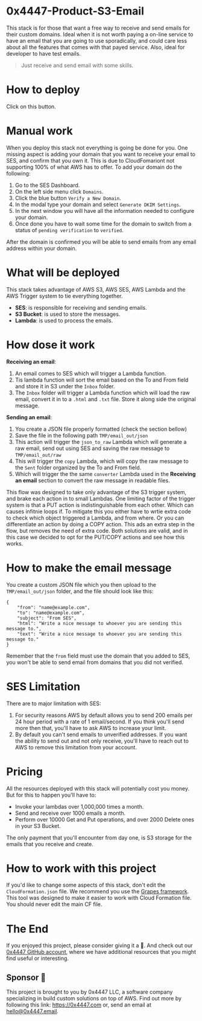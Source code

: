 # 0x4447-Product-S3-Email

This stack is for those that want a free way to receive and send emails for their custom domains. Ideal when it is not worth paying a on-line service to have an email that you are going to use sporadically, and could care less about all the features that comes with that payed service. Also, ideal for developer to have test emails.

> Just receive and send email with some skills.

# How to deploy

Click on this button.

# Manual work

When you deploy this stack not everything is going be done for you. One missing aspect is adding your domain that you want to receive your email to SES, and confirm that you own it. This is due to CloudFomariont not supporting 100% of what AWS has to offer. To add your domain do the following:

1. Go to the SES Dashboard.
1. On the left side menu click `Domains`.
1. Click the blue button `Verify a New Domain`.
1. In the modal type your domain and select `Generate DKIM Settings`.
1. In the next window you will have all the information needed to configure your domain.
1. Once done you have to wait some time for the domain to switch from a status of `pending verification` to `verified`.

After the domain is confirmed you will be able to send emails from any email address within your domain.

# What will be deployed

This stack takes advantage of AWS S3, AWS SES, AWS Lambda and the AWS Trigger system to tie everything together.

- **SES**: is responsible for receiving and sending emails.
- **S3 Bucket**: is used to store the messages.
- **Lambda**: is used to process the emails.

# How dose it work

**Receiving an email**:

1. An email comes to SES which will trigger a Lambda function.
1. Tis lambda function will sort the email based on the To and From field and store it in S3 under the `Inbox` folder.
1. The `Inbox` folder will trigger a Lambda function which will load the raw email, convert it in to a `.html` and `.txt` file. Store it along side the original message.

**Sending an email**:

1. You create a JSON file properly formatted (check the section bellow)
1. Save the file in the following path `TMP/email_out/json`
1. This action will trigger the `json_to_raw` Lambda which will generate a raw email, send out using SES and saving the raw message to `TMP/email_out/raw`
1. This will trigger the `copy` Lambda, which will copy the raw message to the `Sent` folder organized by the To and From field.
1. Which will trigger the the same `converter` Lambda used in the **Receiving an email** section to convert the raw message in readable files.

This flow was designed to take only advantage of the S3 trigger system, and brake each action in to small Lambdas. One limiting factor of the trigger system is that a PUT action is indistinguishable from each other. Which can causes infitnie loops if. To mitigate this you either have to wrtie extra code to check which object triggered a Lambda, and from where. Or you can differentiate an action by doing a COPY action. This ads an extra step in the flow, but removes the need of extra code. Both solutions are valid, and in this case we decided to opt for the PUT/COPY actions and see how this works.

# How to make the email message

You create a custom JSON file which you then upload to the `TMP/email_out/json` folder, and the file should look like this:

```
{
	"from": "name@example.com",
	"to": "name@example.com",
	"subject": "From SES",
	"html": "Write a nice message to whoever you are sending this message to.",
	"text": "Write a nice message to whoever you are sending this message to."
}
```

Remember that the `from` field must use the domain that you added to SES, you won't be able to send email from domains that you did not verified.

# SES Limitation

There are to major limitation with SES:

1. For security reasons AWS by default allows you to send 200 emails per 24 hour period with a rate of 1 email/second. If you think you'll send more then that, you'll have to ask AWS to increase your limit.
1. By default you can't send emails to unverified addresses. If you want the ability to send out and not only receive, you'll have to reach out to AWS to remove this limitation from your account.

# Pricing

All the resources deployed with this stack will potentially cost you money. But for this to happen you'll have to:

- Invoke your lambdas over 1,000,000 times a month.
- Send and receive over 1000 emails a month.
- Perform over 10000 Get and Put operations, and over 2000 Delete ones in your S3 Bucket.

The only payment that you'll encounter from day one, is S3 storage for the emails that you receive and create.

# How to work with this project

If you'd like to change some aspects of this stack, don't edit the `CloudFormation.json` file. We recommend you use the [Grapes framework](https://github.com/0x4447/0x4447-cli-node-grapes). This tool was designed to make it easier to work with Cloud Formation file. You should never edit the main CF file.

# The End

If you enjoyed this project, please consider giving it a 🌟. And check out our [0x4447 GitHub account](https://github.com/0x4447), where we have additional resources that you might find useful or interesting.

## Sponsor 🎊

This project is brought to you by 0x4447 LLC, a software company specializing in build custom solutions on top of AWS. Find out more by following this link: https://0x4447.com or, send an email at [hello@0x4447.email](mailto:hello@0x4447.email?Subject=Hello%20From%20Repo&Body=Hi%2C%0A%0AMy%20name%20is%20NAME%2C%20and%20I%27d%20like%20to%20get%20in%20touch%20with%20someone%20at%200x4447.%0A%0AI%27d%20like%20to%20discuss%20the%20following%20topics%3A%0A%0A-%20LIST_OF_TOPICS_TO_DISCUSS%0A%0ASome%20useful%20information%3A%0A%0A-%20My%20full%20name%20is%3A%20FIRST_NAME%20LAST_NAME%0A-%20My%20time%20zone%20is%3A%20TIME_ZONE%0A-%20My%20working%20hours%20are%20from%3A%20TIME%20till%20TIME%0A-%20My%20company%20name%20is%3A%20COMPANY%20NAME%0A-%20My%20company%20website%20is%3A%20https%3A%2F%2F%0A%0ABest%20regards.).